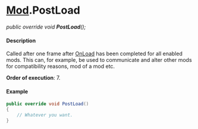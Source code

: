 # [Mod](API/MSCLoader/Mod.md).PostLoad

*public override void <b>PostLoad</b>();*

#### Description

Called after one frame after [OnLoad](API/MSCLoader/Mod/Functions/OnLoad.md) has been completed for all enabled mods. This can, for example, be used to communicate and alter other mods for compatibility reasons, mod of a mod etc.

**Order of execution**: 7.

#### Example

```csharp
public override void PostLoad()
{
    // Whatever you want.
}
```
